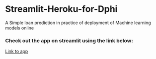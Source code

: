# Streamlit-Heroku-for-Dphi

A Simple loan prediction in practice of deployment of Machine learning models online

### Check out the app on streamlit using the link below:
[Link to app](Link)

